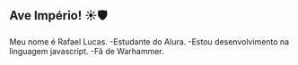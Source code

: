 ## Ave Império! ☀️🛡️


Meu nome é Rafael Lucas.
-Estudante do Alura.
-Estou desenvolvimento na linguagem javascript.
-Fã de Warhammer.


